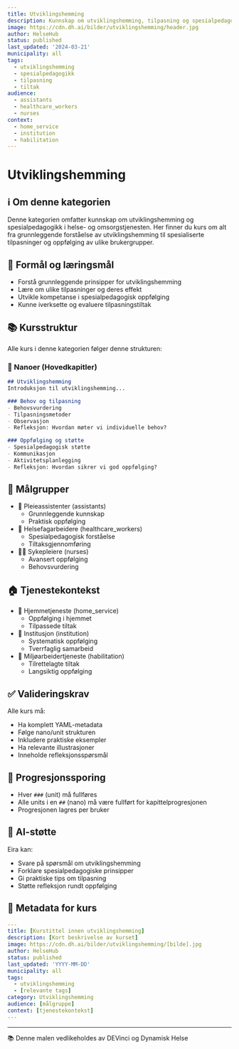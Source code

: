 ```yaml
---
title: Utviklingshemming
description: Kunnskap om utviklingshemming, tilpasning og spesialpedagogikk i helse- og omsorgstjenesten
image: https://cdn.dh.ai/bilder/utviklingshemming/header.jpg
author: HelseHub
status: published
last_updated: '2024-03-21'
municipality: all
tags:
  - utviklingshemming
  - spesialpedagogikk
  - tilpasning
  - tiltak
audience:
  - assistants
  - healthcare_workers
  - nurses
context:
  - home_service
  - institution
  - habilitation
---
```


# Utviklingshemming

## ℹ️ Om denne kategorien
Denne kategorien omfatter kunnskap om utviklingshemming og spesialpedagogikk i helse- og omsorgstjenesten. Her finner du kurs om alt fra grunnleggende forståelse av utviklingshemming til spesialiserte tilpasninger og oppfølging av ulike brukergrupper.

## 🎯 Formål og læringsmål
- Forstå grunnleggende prinsipper for utviklingshemming
- Lære om ulike tilpasninger og deres effekt
- Utvikle kompetanse i spesialpedagogisk oppfølging
- Kunne iverksette og evaluere tilpasningstiltak

## 📚 Kursstruktur
Alle kurs i denne kategorien følger denne strukturen:

### 📖 Nanoer (Hovedkapitler)
```md
## Utviklingshemming
Introduksjon til utviklingshemming...

### Behov og tilpasning
- Behovsvurdering
- Tilpasningsmetoder
- Observasjon
- Refleksjon: Hvordan møter vi individuelle behov?

### Oppfølging og støtte
- Spesialpedagogisk støtte
- Kommunikasjon
- Aktivitetsplanlegging
- Refleksjon: Hvordan sikrer vi god oppfølging?
```

## 👥 Målgrupper
- 👤 Pleieassistenter (assistants)
  * Grunnleggende kunnskap
  * Praktisk oppfølging
- 👥 Helsefagarbeidere (healthcare_workers)
  * Spesialpedagogisk forståelse
  * Tiltaksgjennomføring
- 👨‍⚕️ Sykepleiere (nurses)
  * Avansert oppfølging
  * Behovsvurdering

## 🏠 Tjenestekontekst
- 🏡 Hjemmetjeneste (home_service)
  * Oppfølging i hjemmet
  * Tilpassede tiltak
- 🏥 Institusjon (institution)
  * Systematisk oppfølging
  * Tverrfaglig samarbeid
- 👥 Miljøarbeidertjeneste (habilitation)
  * Tilrettelagte tiltak
  * Langsiktig oppfølging

## ✅ Valideringskrav
Alle kurs må:
- Ha komplett YAML-metadata
- Følge nano/unit strukturen
- Inkludere praktiske eksempler
- Ha relevante illustrasjoner
- Inneholde refleksjonsspørsmål

## 🔄 Progresjonssporing
- Hver `###` (unit) må fullføres
- Alle units i en `##` (nano) må være fullført for kapittelprogresjonen
- Progresjonen lagres per bruker

## 🤖 AI-støtte
Eira kan:
- Svare på spørsmål om utviklingshemming
- Forklare spesialpedagogiske prinsipper
- Gi praktiske tips om tilpasning
- Støtte refleksjon rundt oppfølging

## 📝 Metadata for kurs
```yaml
---
title: [Kurstittel innen utviklingshemming]
description: [Kort beskrivelse av kurset]
image: https://cdn.dh.ai/bilder/utviklingshemming/[bilde].jpg
author: HelseHub
status: published
last_updated: 'YYYY-MM-DD'
municipality: all
tags:
  - utviklingshemming
  - [relevante tags]
category: Utviklingshemming
audience: [målgruppe]
context: [tjenestekontekst]
---
```

---
📚 Denne malen vedlikeholdes av DEVinci og Dynamisk Helse 